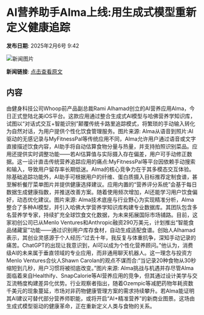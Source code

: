 # AI营养助手Alma上线:用生成式模型重新定义健康追踪

**发布日期**: 2025年2月6号 9:42

![新闻图片](https://upload.chinaz.com/2025/0206/6387443168092588918788725.png)

**新闻链接**: [点击查看原文](https://www.aibase.com/zh/news/15092)

## 内容

由健身科技公司Whoop前产品副总裁Rami Alhamad创立的AI营养应用Alma，今日正式登陆北美iOS平台。这款应用通过整合生成式AI模型与哈佛营养学知识库，试图以“对话式交互+智能识别”颠覆传统卡路里追踪模式，将繁琐的手动输入转化为自然对话，为用户提供个性化饮食管理服务。图片来源: Alma从语音到照片:AI驱动的无感记录与MyFitnessPal等传统应用不同，Alma允许用户通过语音或文字直接描述饮食内容，AI助手将自动估算食物分量与热量，并支持拍照识别菜品。应用还提供实时调整功能——若AI估算值与实际摄入存在偏差，用户可手动修正数据。这一设计直击传统营养追踪应用的痛点:MyFitnessPal等平台因依赖手动搜索和输入，导致用户留存率长期低迷。Alma的核心竞争力在于其多模态交互体验。除基础追踪功能外，AI助手可根据用户的纤维、蛋白质摄入目标推荐定制食谱，甚至解析餐厅菜单图片并提供健康选择建议。应用内置的“营养评分系统”会基于每日数据生成健康指数，并推送改善方案。随着使用频次增加，AI还能学习用户饮食偏好，动态优化建议。图片来源: Alma技术底座与行业野心为实现精准分析，Alma整合了多种AI模型，并引入哈佛大学营养学知识库构建专业数据库。其团队包含多名营养学专家，持续扩充全球饮食文化数据，为未来拓展国际市场铺路。目前，这家初创公司已从Menlo Ventures和Anthropic融资290万美元，计划推出“智能食品储藏室”功能——通过识别用户库存食材，自动生成适配食谱。创始人Alhamad表示，其创业灵感源于个人经历:“过去十年，我反复与体重抗争，深知手动记录的痛苦。ChatGPT的出现让我意识到，AI可以成为个性化营养顾问。”他认为，消费级AI的未来属于垂直领域的专业应用，而非通用聊天机器人。这一理念与投资方Menlo Ventures合伙人Shawn Carolan的观点不谋而合:“当记录20种食物从30秒缩短到几秒，用户习惯将被彻底改变。”图片来源: Alma挑战与机遇并存尽管Alma面临着来自Healthify、SnapCalorie等AI营养应用的竞争，但其通过设计美学与交互流畅度构建差异化优势。行业观察者指出，随着Ozempic等减肥药物年耗资数千美元的现象蔓延，市场对非药物健康管理方案的需求持续攀升。若Alma能证明其AI建议可替代部分营养师职能，或将开启“AI+精准营养”的新商业图景。这场由生成式模型驱动的健康革命，正在重新定义人类与食物的关系。
